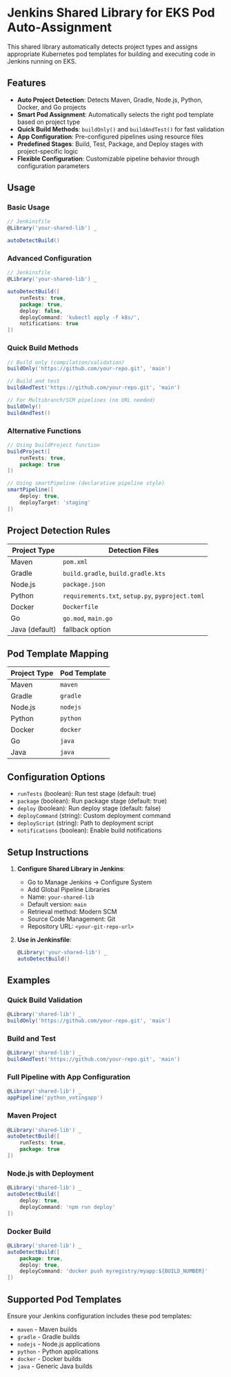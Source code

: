 # Jenkins Shared Library for EKS Pod Auto-Assignment

This shared library automatically detects project types and assigns appropriate Kubernetes pod templates for building and executing code in Jenkins running on EKS.

## Features

- **Auto Project Detection**: Detects Maven, Gradle, Node.js, Python, Docker, and Go projects
- **Smart Pod Assignment**: Automatically selects the right pod template based on project type
- **Quick Build Methods**: `buildOnly()` and `buildAndTest()` for fast validation
- **App Configuration**: Pre-configured pipelines using resource files
- **Predefined Stages**: Build, Test, Package, and Deploy stages with project-specific logic
- **Flexible Configuration**: Customizable pipeline behavior through configuration parameters

## Usage

### Basic Usage

```groovy
// Jenkinsfile
@Library('your-shared-lib') _

autoDetectBuild()
```

### Advanced Configuration

```groovy
// Jenkinsfile
@Library('your-shared-lib') _

autoDetectBuild([
    runTests: true,
    package: true,
    deploy: false,
    deployCommand: 'kubectl apply -f k8s/',
    notifications: true
])
```

### Quick Build Methods

```groovy
// Build only (compilation/validation)
buildOnly('https://github.com/your-repo.git', 'main')

// Build and test
buildAndTest('https://github.com/your-repo.git', 'main')

// For Multibranch/SCM pipelines (no URL needed)
buildOnly()
buildAndTest()
```

### Alternative Functions

```groovy
// Using buildProject function
buildProject([
    runTests: true,
    package: true
])

// Using smartPipeline (declarative pipeline style)
smartPipeline([
    deploy: true,
    deployTarget: 'staging'
])
```

## Project Detection Rules

| Project Type | Detection Files |
|--------------|----------------|
| Maven | `pom.xml` |
| Gradle | `build.gradle`, `build.gradle.kts` |
| Node.js | `package.json` |
| Python | `requirements.txt`, `setup.py`, `pyproject.toml` |
| Docker | `Dockerfile` |
| Go | `go.mod`, `main.go` |
| Java (default) | fallback option |

## Pod Template Mapping

| Project Type | Pod Template |
|--------------|-------------|
| Maven | `maven` |
| Gradle | `gradle` |
| Node.js | `nodejs` |
| Python | `python` |
| Docker | `docker` |
| Go | `java` |
| Java | `java` |

## Configuration Options

- `runTests` (boolean): Run test stage (default: true)
- `package` (boolean): Run package stage (default: true)
- `deploy` (boolean): Run deploy stage (default: false)
- `deployCommand` (string): Custom deployment command
- `deployScript` (string): Path to deployment script
- `notifications` (boolean): Enable build notifications

## Setup Instructions

1. **Configure Shared Library in Jenkins**:
   - Go to Manage Jenkins → Configure System
   - Add Global Pipeline Libraries
   - Name: `your-shared-lib`
   - Default version: `main`
   - Retrieval method: Modern SCM
   - Source Code Management: Git
   - Repository URL: `<your-git-repo-url>`

2. **Use in Jenkinsfile**:
   ```groovy
   @Library('your-shared-lib') _
   autoDetectBuild()
   ```

## Examples

### Quick Build Validation
```groovy
@Library('shared-lib') _
buildOnly('https://github.com/your-repo.git', 'main')
```

### Build and Test
```groovy
@Library('shared-lib') _
buildAndTest('https://github.com/your-repo.git', 'main')
```

### Full Pipeline with App Configuration
```groovy
@Library('shared-lib') _
appPipeline('python_votingapp')
```

### Maven Project
```groovy
@Library('shared-lib') _
autoDetectBuild([
    runTests: true,
    package: true
])
```

### Node.js with Deployment
```groovy
@Library('shared-lib') _
autoDetectBuild([
    deploy: true,
    deployCommand: 'npm run deploy'
])
```

### Docker Build
```groovy
@Library('shared-lib') _
autoDetectBuild([
    package: true,
    deploy: true,
    deployCommand: 'docker push myregistry/myapp:${BUILD_NUMBER}'
])
```

## Supported Pod Templates

Ensure your Jenkins configuration includes these pod templates:
- `maven` - Maven builds
- `gradle` - Gradle builds  
- `nodejs` - Node.js applications
- `python` - Python applications
- `docker` - Docker builds
- `java` - Generic Java builds
